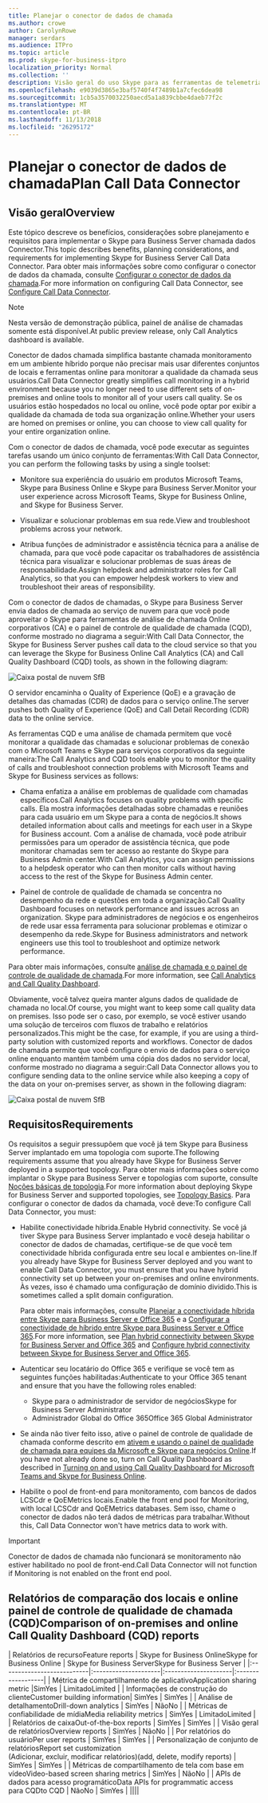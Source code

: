 ```yaml
---
title: Planejar o conector de dados de chamada
ms.author: crowe
author: CarolynRowe
manager: serdars
ms.audience: ITPro
ms.topic: article
ms.prod: skype-for-business-itpro
localization_priority: Normal
ms.collection: ''
description: Visão geral do uso Skype para as ferramentas de telemetria Business Online para monitorar uma implementação local em um cenário híbrido.
ms.openlocfilehash: e9039d3865e3baf5740f4f7489b1a7cfec6dea98
ms.sourcegitcommit: 1cb5a3570032250aecd5a1a839cbbe4daeb77f2c
ms.translationtype: MT
ms.contentlocale: pt-BR
ms.lasthandoff: 11/13/2018
ms.locfileid: "26295172"
---
```

# <a name="plan-call-data-connector"></a><span data-ttu-id="8563f-103">Planejar o conector de dados de chamada</span><span class="sxs-lookup"><span data-stu-id="8563f-103">Plan Call Data Connector</span></span>

## <a name="overview"></a><span data-ttu-id="8563f-104">Visão geral</span><span class="sxs-lookup"><span data-stu-id="8563f-104">Overview</span></span>
<span data-ttu-id="8563f-105">Este tópico descreve os benefícios, considerações sobre planejamento e requisitos para implementar o Skype para Business Server chamada dados Connector.</span><span class="sxs-lookup"><span data-stu-id="8563f-105">This topic describes benefits, planning considerations, and requirements for implementing Skype for Business Server Call Data Connector.</span></span> <span data-ttu-id="8563f-106">Para obter mais informações sobre como configurar o conector de dados da chamada, consulte [Configurar o conector de dados da chamada](configure-call-data-connector.md).</span><span class="sxs-lookup"><span data-stu-id="8563f-106">For more information on configuring Call Data Connector, see [Configure Call Data Connector](configure-call-data-connector.md).</span></span>

> [!NOTE]
> <span data-ttu-id="8563f-107">Nesta versão de demonstração pública, painel de análise de chamadas somente está disponível.</span><span class="sxs-lookup"><span data-stu-id="8563f-107">At public preview release, only Call Analytics dashboard is available.</span></span>

<span data-ttu-id="8563f-108">Conector de dados chamada simplifica bastante chamada monitoramento em um ambiente híbrido porque não precisar mais usar diferentes conjuntos de locais e ferramentas online para monitorar a qualidade da chamada seus usuários.</span><span class="sxs-lookup"><span data-stu-id="8563f-108">Call Data Connector greatly simplifies call monitoring in a hybrid environment because you no longer need to use different sets of on-premises and online tools to monitor all of your users call quality.</span></span> <span data-ttu-id="8563f-109">Se os usuários estão hospedados no local ou online, você pode optar por exibir a qualidade da chamada de toda sua organização online.</span><span class="sxs-lookup"><span data-stu-id="8563f-109">Whether your users are homed on premises or online, you can choose to view call quality for your entire organization online.</span></span>

<span data-ttu-id="8563f-110">Com o conector de dados de chamada, você pode executar as seguintes tarefas usando um único conjunto de ferramentas:</span><span class="sxs-lookup"><span data-stu-id="8563f-110">With Call Data Connector, you can perform the following tasks by using a single toolset:</span></span>

- <span data-ttu-id="8563f-111">Monitore sua experiência do usuário em produtos Microsoft Teams, Skype para Business Online e Skype para Business Server.</span><span class="sxs-lookup"><span data-stu-id="8563f-111">Monitor your user experience across Microsoft Teams, Skype for Business Online, and Skype for Business Server.</span></span>

- <span data-ttu-id="8563f-112">Visualizar e solucionar problemas em sua rede.</span><span class="sxs-lookup"><span data-stu-id="8563f-112">View and troubleshoot problems across your network.</span></span>

- <span data-ttu-id="8563f-113">Atribua funções de administrador e assistência técnica para a análise de chamada, para que você pode capacitar os trabalhadores de assistência técnica para visualizar e solucionar problemas de suas áreas de responsabilidade.</span><span class="sxs-lookup"><span data-stu-id="8563f-113">Assign helpdesk and administrator roles for Call Analytics, so that you can empower helpdesk workers to view and troubleshoot their areas of responsibility.</span></span> 

<span data-ttu-id="8563f-114">Com o conector de dados de chamadas, o Skype para Business Server envia dados de chamada ao serviço de nuvem para que você pode aproveitar o Skype para ferramentas de análise de chamada Online corporativos (CA) e o painel de controle de qualidade de chamada (CQD), conforme mostrado no diagrama a seguir:</span><span class="sxs-lookup"><span data-stu-id="8563f-114">With Call Data Connector, the Skype for Business Server pushes call data to the cloud service so that you can leverage the Skype for Business Online Call Analytics (CA) and Call Quality Dashboard (CQD) tools, as shown in the following diagram:</span></span>

![Caixa postal de nuvem SfB](../../sfbserver2019/media/call-data-connector-plan-1.png)

<span data-ttu-id="8563f-116">O servidor encaminha o Quality of Experience (QoE) e a gravação de detalhes das chamadas (CDR) de dados para o serviço online.</span><span class="sxs-lookup"><span data-stu-id="8563f-116">The server pushes both Quality of Experience (QoE) and Call Detail Recording (CDR) data to the online service.</span></span>

<span data-ttu-id="8563f-117">As ferramentas CQD e uma análise de chamada permitem que você monitorar a qualidade das chamadas e solucionar problemas de conexão com o Microsoft Teams e Skype para serviços corporativos da seguinte maneira:</span><span class="sxs-lookup"><span data-stu-id="8563f-117">The Call Analytics and CQD tools enable you to monitor the quality of calls and troubleshoot connection problems with Microsoft Teams and Skype for Business services as follows:</span></span>

- <span data-ttu-id="8563f-118">Chama enfatiza a análise em problemas de qualidade com chamadas específicos.</span><span class="sxs-lookup"><span data-stu-id="8563f-118">Call Analytics focuses on quality problems with specific calls.</span></span> <span data-ttu-id="8563f-119">Ela mostra informações detalhadas sobre chamadas e reuniões para cada usuário em um Skype para a conta de negócios.</span><span class="sxs-lookup"><span data-stu-id="8563f-119">It shows detailed information about calls and meetings for each user in a Skype for Business account.</span></span>  <span data-ttu-id="8563f-120">Com a análise de chamada, você pode atribuir permissões para um operador de assistência técnica, que pode monitorar chamadas sem ter acesso ao restante do Skype para Business Admin center.</span><span class="sxs-lookup"><span data-stu-id="8563f-120">With Call Analytics, you can assign permissions to a helpdesk operator who can then monitor calls without having access to the rest of the Skype for Business Admin center.</span></span>

- <span data-ttu-id="8563f-121">Painel de controle de qualidade de chamada se concentra no desempenho da rede e questões em toda a organização.</span><span class="sxs-lookup"><span data-stu-id="8563f-121">Call Quality Dashboard focuses on network performance and issues across an organization.</span></span> <span data-ttu-id="8563f-122">Skype para administradores de negócios e os engenheiros de rede usar essa ferramenta para solucionar problemas e otimizar o desempenho da rede.</span><span class="sxs-lookup"><span data-stu-id="8563f-122">Skype for Business administrators and network engineers use this tool to troubleshoot and optimize network performance.</span></span>

<span data-ttu-id="8563f-123">Para obter mais informações, consulte [análise de chamada e o painel de controle de qualidade de chamada](https://docs.microsoft.com/en-us/SkypeForBusiness/using-call-quality-in-your-organization/difference-between-call-analytics-and-call-quality-dashboard).</span><span class="sxs-lookup"><span data-stu-id="8563f-123">For more information, see [Call Analytics and Call Quality Dashboard](https://docs.microsoft.com/en-us/SkypeForBusiness/using-call-quality-in-your-organization/difference-between-call-analytics-and-call-quality-dashboard).</span></span>

<span data-ttu-id="8563f-124">Obviamente, você talvez queira manter alguns dados de qualidade de chamada no local.</span><span class="sxs-lookup"><span data-stu-id="8563f-124">Of course, you might want to keep some call quality data on premises.</span></span> <span data-ttu-id="8563f-125">Isso pode ser o caso, por exemplo, se você estiver usando uma solução de terceiros com fluxos de trabalho e relatórios personalizados.</span><span class="sxs-lookup"><span data-stu-id="8563f-125">This might be the case, for example, if you are using a third-party solution with customized reports and workflows.</span></span>  <span data-ttu-id="8563f-126">Conector de dados de chamada permite que você configure o envio de dados para o serviço online enquanto mantém também uma cópia dos dados no servidor local, conforme mostrado no diagrama a seguir:</span><span class="sxs-lookup"><span data-stu-id="8563f-126">Call Data Connector allows you to configure sending data to the online service while also keeping a copy of the data on your on-premises server, as shown in the following diagram:</span></span>

![Caixa postal de nuvem SfB](../../sfbserver2019/media/call-data-connector-plan-2.png)


## <a name="requirements"></a><span data-ttu-id="8563f-128">Requisitos</span><span class="sxs-lookup"><span data-stu-id="8563f-128">Requirements</span></span>

<span data-ttu-id="8563f-129">Os requisitos a seguir pressupõem que você já tem Skype para Business Server implantado em uma topologia com suporte.</span><span class="sxs-lookup"><span data-stu-id="8563f-129">The following requirements assume that you already have Skype for Business Server deployed in a supported topology.</span></span>  <span data-ttu-id="8563f-130">Para obter mais informações sobre como implantar o Skype para Business Server e topologias com suporte, consulte [Noções básicas de topologia](https://docs.microsoft.com/en-us/SkypeForBusiness/plan-your-deployment/topology-basics/topology-basics).</span><span class="sxs-lookup"><span data-stu-id="8563f-130">For more information about deploying Skype for Business Server and supported topologies, see [Topology Basics](https://docs.microsoft.com/en-us/SkypeForBusiness/plan-your-deployment/topology-basics/topology-basics).</span></span> <span data-ttu-id="8563f-131">Para configurar o conector de dados da chamada, você deve:</span><span class="sxs-lookup"><span data-stu-id="8563f-131">To configure Call Data Connector, you must:</span></span>

- <span data-ttu-id="8563f-132">Habilite conectividade híbrida.</span><span class="sxs-lookup"><span data-stu-id="8563f-132">Enable Hybrid connectivity.</span></span> <span data-ttu-id="8563f-133">Se você já tiver Skype para Business Server implantado e você deseja habilitar o conector de dados de chamadas, certifique-se de que você tem conectividade híbrida configurada entre seu local e ambientes on-line.</span><span class="sxs-lookup"><span data-stu-id="8563f-133">If you already have Skype for Business Server deployed and you want to enable Call Data Connector, you must ensure that you have hybrid connectivity set up between your on-premises and online environments.</span></span> <span data-ttu-id="8563f-134">Às vezes, isso é chamado uma configuração de domínio dividido.</span><span class="sxs-lookup"><span data-stu-id="8563f-134">This is sometimes called a split domain configuration.</span></span> 

   <span data-ttu-id="8563f-135">Para obter mais informações, consulte [Planejar a conectividade híbrida entre Skype para Business Server e Office 365](plan-hybrid-connectivity.md) e a [Configurar a conectividade de híbrido entre Skype para Business Server e Office 365](configure-hybrid-connectivity.md).</span><span class="sxs-lookup"><span data-stu-id="8563f-135">For more information, see [Plan hybrid connectivity between Skype for Business Server and Office 365](plan-hybrid-connectivity.md) and [Configure hybrid connectivity between Skype for Business Server and Office 365](configure-hybrid-connectivity.md).</span></span>

-  <span data-ttu-id="8563f-136">Autenticar seu locatário do Office 365 e verifique se você tem as seguintes funções habilitadas:</span><span class="sxs-lookup"><span data-stu-id="8563f-136">Authenticate to your Office 365 tenant and ensure that you have the following roles enabled:</span></span>

   - <span data-ttu-id="8563f-137">Skype para o administrador de servidor de negócios</span><span class="sxs-lookup"><span data-stu-id="8563f-137">Skype for Business Server Administrator</span></span> 
   - <span data-ttu-id="8563f-138">Administrador Global do Office 365</span><span class="sxs-lookup"><span data-stu-id="8563f-138">Office 365 Global Administrator</span></span> 

- <span data-ttu-id="8563f-139">Se ainda não tiver feito isso, ative o painel de controle de qualidade de chamada conforme descrito em [ativem e usando o painel de qualidade de chamada para equipes da Microsoft e Skype para negócios Online](/microsoftteams/turning-on-and-using-call-quality-dashboard).</span><span class="sxs-lookup"><span data-stu-id="8563f-139">If you have not already done so, turn on Call Quality Dashboard as described in [Turning on and using Call Quality Dashboard for Microsoft Teams and Skype for Business Online](/microsoftteams/turning-on-and-using-call-quality-dashboard).</span></span>
 
- <span data-ttu-id="8563f-140">Habilite o pool de front-end para monitoramento, com bancos de dados LCSCdr e QoEMetrics locais.</span><span class="sxs-lookup"><span data-stu-id="8563f-140">Enable the front end pool for Monitoring, with local LCSCdr and QoEMetrics databases.</span></span> <span data-ttu-id="8563f-141">Sem isso, chame o conector de dados não terá dados de métricas para trabalhar.</span><span class="sxs-lookup"><span data-stu-id="8563f-141">Without this, Call Data Connector won't have metrics data to work with.</span></span> 
 
> [!IMPORTANT]
> <span data-ttu-id="8563f-142">Conector de dados de chamada não funcionará se monitoramento não estiver habilitado no pool de front-end.</span><span class="sxs-lookup"><span data-stu-id="8563f-142">Call Data Connector will not function if Monitoring is not enabled on the front end pool.</span></span>

## <a name="comparison-of-on-premises-and-online-call-quality-dashboard-cqd-reports"></a><span data-ttu-id="8563f-143">Relatórios de comparação dos locais e online painel de controle de qualidade de chamada (CQD)</span><span class="sxs-lookup"><span data-stu-id="8563f-143">Comparison of on-premises and online Call Quality Dashboard (CQD) reports</span></span>

| <span data-ttu-id="8563f-144">Relatórios de recurso</span><span class="sxs-lookup"><span data-stu-id="8563f-144">Feature reports</span></span> | <span data-ttu-id="8563f-145">Skype for Business Online</span><span class="sxs-lookup"><span data-stu-id="8563f-145">Skype for Business Online</span></span> | <span data-ttu-id="8563f-146">Skype for Business Server</span><span class="sxs-lookup"><span data-stu-id="8563f-146">Skype for Business Server</span></span>   |
|:---------------------------|:---------------------|:---------------------|:------------------|
| <span data-ttu-id="8563f-147">Métrica de compartilhamento de aplicativo</span><span class="sxs-lookup"><span data-stu-id="8563f-147">Application sharing metric</span></span> |<span data-ttu-id="8563f-148">Sim</span><span class="sxs-lookup"><span data-stu-id="8563f-148">Yes</span></span> | <span data-ttu-id="8563f-149">Limitado</span><span class="sxs-lookup"><span data-stu-id="8563f-149">Limited</span></span> |
| <span data-ttu-id="8563f-150">Informações de construção do cliente</span><span class="sxs-lookup"><span data-stu-id="8563f-150">Customer building information</span></span>| <span data-ttu-id="8563f-151">Sim</span><span class="sxs-lookup"><span data-stu-id="8563f-151">Yes</span></span> | <span data-ttu-id="8563f-152">Sim</span><span class="sxs-lookup"><span data-stu-id="8563f-152">Yes</span></span> |
| <span data-ttu-id="8563f-153">Análise de detalhamento</span><span class="sxs-lookup"><span data-stu-id="8563f-153">Drill-down analytics</span></span> | <span data-ttu-id="8563f-154">Sim</span><span class="sxs-lookup"><span data-stu-id="8563f-154">Yes</span></span> | <span data-ttu-id="8563f-155">Não</span><span class="sxs-lookup"><span data-stu-id="8563f-155">No</span></span> |
| <span data-ttu-id="8563f-156">Métricas de confiabilidade de mídia</span><span class="sxs-lookup"><span data-stu-id="8563f-156">Media reliability metrics</span></span> | <span data-ttu-id="8563f-157">Sim</span><span class="sxs-lookup"><span data-stu-id="8563f-157">Yes</span></span> | <span data-ttu-id="8563f-158">Limitado</span><span class="sxs-lookup"><span data-stu-id="8563f-158">Limited</span></span> |
| <span data-ttu-id="8563f-159">Relatórios de caixa</span><span class="sxs-lookup"><span data-stu-id="8563f-159">Out-of-the-box reports</span></span> | <span data-ttu-id="8563f-160">Sim</span><span class="sxs-lookup"><span data-stu-id="8563f-160">Yes</span></span> | <span data-ttu-id="8563f-161">Sim</span><span class="sxs-lookup"><span data-stu-id="8563f-161">Yes</span></span> |
| <span data-ttu-id="8563f-162">Visão geral de relatórios</span><span class="sxs-lookup"><span data-stu-id="8563f-162">Overview reports</span></span> | <span data-ttu-id="8563f-163">Sim</span><span class="sxs-lookup"><span data-stu-id="8563f-163">Yes</span></span> | <span data-ttu-id="8563f-164">Não</span><span class="sxs-lookup"><span data-stu-id="8563f-164">No</span></span> |
| <span data-ttu-id="8563f-165">Por relatórios do usuário</span><span class="sxs-lookup"><span data-stu-id="8563f-165">Per user reports</span></span> | <span data-ttu-id="8563f-166">Sim</span><span class="sxs-lookup"><span data-stu-id="8563f-166">Yes</span></span> | <span data-ttu-id="8563f-167">Sim</span><span class="sxs-lookup"><span data-stu-id="8563f-167">Yes</span></span> |
| <span data-ttu-id="8563f-168">Personalização de conjunto de relatórios</span><span class="sxs-lookup"><span data-stu-id="8563f-168">Report set customization</span></span> <br> <span data-ttu-id="8563f-169">(Adicionar, excluir, modificar relatórios)</span><span class="sxs-lookup"><span data-stu-id="8563f-169">(add, delete, modify reports)</span></span> | <span data-ttu-id="8563f-170">Sim</span><span class="sxs-lookup"><span data-stu-id="8563f-170">Yes</span></span> | <span data-ttu-id="8563f-171">Sim</span><span class="sxs-lookup"><span data-stu-id="8563f-171">Yes</span></span> |
| <span data-ttu-id="8563f-172">Métricas de compartilhamento de tela com base em vídeo</span><span class="sxs-lookup"><span data-stu-id="8563f-172">Video-based screen sharing metrics</span></span> | <span data-ttu-id="8563f-173">Sim</span><span class="sxs-lookup"><span data-stu-id="8563f-173">Yes</span></span> | <span data-ttu-id="8563f-174">Não</span><span class="sxs-lookup"><span data-stu-id="8563f-174">No</span></span> |
| <span data-ttu-id="8563f-175">APIs de dados para acesso programático</span><span class="sxs-lookup"><span data-stu-id="8563f-175">Data APIs for programmatic access</span></span> <br> <span data-ttu-id="8563f-176">para CQD</span><span class="sxs-lookup"><span data-stu-id="8563f-176">to CQD</span></span> | <span data-ttu-id="8563f-177">Não</span><span class="sxs-lookup"><span data-stu-id="8563f-177">No</span></span> | <span data-ttu-id="8563f-178">Sim</span><span class="sxs-lookup"><span data-stu-id="8563f-178">Yes</span></span> |
||||
